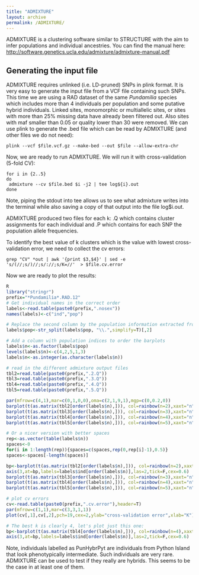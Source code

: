 ```yaml
---
title: "ADMIXTURE"
layout: archive
permalink: /ADMIXTURE/
---
```

ADMIXTURE is a clustering software similar to STRUCTURE with the aim to infer populations and individual ancestries.
You can find the manual here: http://software.genetics.ucla.edu/admixture/admixture-manual.pdf

## Generating the input file
ADMIXTURE requires unlinked (i.e. LD-pruned) SNPs in plink format. It is very easy to generate the input file from a VCF file containing such SNPs. This time we are using a RAD dataset of the same *Pundamilia* species which includes more than 4 individuals per population and some putative hybrid individuals. Linked sites, monomorphic or multiallelic sites, or sites with more than 25% missing data have already been filtered out. Also sites with maf smaller than 0.05 or quality lower than 30 were removed. We can use plink to generate the .bed file which can be read by ADMIXTURE (and other files we do not need):

```shell
plink --vcf $file.vcf.gz --make-bed --out $file --allow-extra-chr
```
Now, we are ready to run ADMIXTURE. We will run it with cross-validation (5-fold CV):
```shell
for i in {2..5}
do
 admixture --cv $file.bed $i -j2 | tee log${i}.out
done
```
Note, piping the stdout into tee allows us to see what admixture writes into the terminal while also saving a copy of that output into the file log$i.out.

ADMIXTURE produced two files for each k: .Q which contains cluster assignments for each individual and .P which contains for each SNP the population allele frequencies.

To identify the best value of k clusters which is the value with lowest cross-validation error, we need to collect the cv errors:
```shell
grep "CV" *out | awk '{print $3,$4}' | sed -e 's/(//;s/)//;s/://;s/K=//'  > $file.cv.error
```
Now we are ready to plot the results:
```r
R
library("stringr")
prefix="*Pundamilia*.RAD.12"
# Get individual names in the correct order
labels<-read.table(paste0(prefix,".nosex"))
names(labels)<-c("ind","pop")

# Replace the second column by the population information extracted from the individual name
labels$pop<-str_split(labels$pop, "\\.",simplify=T)[,2]

# Add a column with population indices to order the barplots
labels$n<-as.factor(labels$pop)
levels(labels$n)<-c(4,2,5,1,3)
labels$n<-as.integer(as.character(labels$n))

# read in the different admixture output files
tbl2=read.table(paste0(prefix,".2.Q"))
tbl3=read.table(paste0(prefix,".3.Q"))
tbl4=read.table(paste0(prefix,".4.Q"))
tbl5=read.table(paste0(prefix,".5.Q"))

par(mfrow=c(4,1),mar=c(0,1,0,0),oma=c(2,1,9,1),mgp=c(0,0.2,0))
barplot(t(as.matrix(tbl2[order(labels$n),])), col=rainbow(n=2),xaxt="n", border=NA,ylab="K=2",yaxt="n")
barplot(t(as.matrix(tbl3[order(labels$n),])), col=rainbow(n=3),xaxt="n", border=NA,ylab="K=3",yaxt="n")
barplot(t(as.matrix(tbl4[order(labels$n),])), col=rainbow(n=4),xaxt="n",  border=NA,ylab="K=4",yaxt="n")
barplot(t(as.matrix(tbl5[order(labels$n),])), col=rainbow(n=5),xaxt="n", xlab="Individual #", border=NA,ylab="K=5",yaxt="n")

# Or a nicer version with better spaces
rep<-as.vector(table(labels$n))
spaces<-0
for(i in 1:length(rep)){spaces=c(spaces,rep(0,rep[i]-1),0.5)}
spaces<-spaces[-length(spaces)]

bp<-barplot(t(as.matrix(tbl2[order(labels$n),])), col=rainbow(n=2),xaxt="n", border=NA,ylab="K=2",yaxt="n",space=spaces)
axis(3,at=bp,labels=labels$ind[order(labels$n)],las=2,tick=F,cex=0.6)
barplot(t(as.matrix(tbl3[order(labels$n),])), col=rainbow(n=3),xaxt="n", border=NA,ylab="K=3",yaxt="n",space=spaces)
barplot(t(as.matrix(tbl4[order(labels$n),])), col=rainbow(n=4),xaxt="n",  border=NA,ylab="K=4",yaxt="n",space=spaces)
barplot(t(as.matrix(tbl5[order(labels$n),])), col=rainbow(n=5),xaxt="n", xlab="Individual #", border=NA,ylab="K=5",yaxt="n",space=spaces)

# plot cv errors
cv<-read.table(paste0(prefix,".cv.error"),header=T)
par(mfrow=c(1,1),mar=c(3,3,1,1))
plot(cv[,1],cv[,2],pch=19,cex=2,ylab="cross-validation error",xlab="K")

# The best k is clearly 4, let's plot just this one:
bp<-barplot(t(as.matrix(tbl4[order(labels$n),])), col=rainbow(n=4),xaxt="n",  border=NA,ylab="K=4",yaxt="n",space=spaces)
axis(3,at=bp,labels=labels$ind[order(labels$n)],las=2,tick=F,cex=0.6)

```
Note, individuals labelled as PunHybrPyt are individuals from Python Island that look phenotypically intermediate. Such individuals are very rare. ADMIXTURE can be used to test if they really are hybrids. This seems to be the case in at least one of them.
